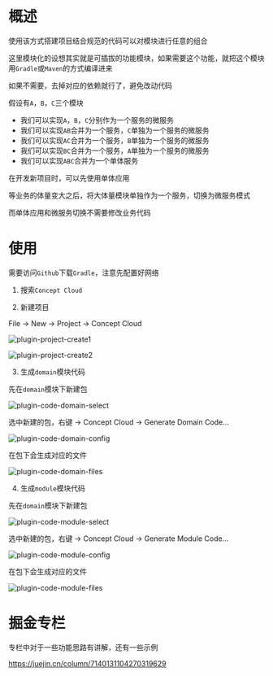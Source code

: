 # 概述

使用该方式搭建项目结合规范的代码可以对模块进行任意的组合

这里模块化的设想其实就是可插拔的功能模块，如果需要这个功能，就把这个模块用`Gradle`或`Maven`的方式编译进来

如果不需要，去掉对应的依赖就行了，避免改动代码

假设有`A`，`B`，`C`三个模块

- 我们可以实现`A`，`B`，`C`分别作为一个服务的微服务
- 我们可以实现`AB`合并为一个服务，`C`单独为一个服务的微服务
- 我们可以实现`AC`合并为一个服务，`B`单独为一个服务的微服务
- 我们可以实现`BC`合并为一个服务，`A`单独为一个服务的微服务
- 我们可以实现`ABC`合并为一个单体服务

在开发新项目时，可以先使用单体应用

等业务的体量变大之后，将大体量模块单独作为一个服务，切换为微服务模式

而单体应用和微服务切换不需要修改业务代码

# 使用

需要访问`Github`下载`Gradle`，注意先配置好网络

1. 搜索`Concept Cloud`

2. 新建项目

File -> New -> Project -> Concept Cloud

![plugin-project-create1](https://github.com/Linyuzai/concept/assets/18523183/9b7540ae-7773-4f8e-9811-7675f141dab9)

![plugin-project-create2](https://github.com/Linyuzai/concept/assets/18523183/2f46d4cb-802e-4374-bfda-562990162509)

3. 生成`domain`模块代码

先在`domain`模块下新建包

![plugin-code-domain-select](https://github.com/Linyuzai/concept/assets/18523183/223a173a-6325-4dec-9cde-99e69bbf0516)

选中新建的包，右键 -> Concept Cloud -> Generate Domain Code...

![plugin-code-domain-config](https://github.com/Linyuzai/concept/assets/18523183/fb9c422f-3d3d-44af-b51b-488d18df004a)

在包下会生成对应的文件

![plugin-code-domain-files](https://github.com/Linyuzai/concept/assets/18523183/4db39e27-8ded-4287-9e8c-6efdcd58b60c)

4. 生成`module`模块代码

先在`domain`模块下新建包

![plugin-code-module-select](https://github.com/Linyuzai/concept/assets/18523183/04d6a287-c67b-4f05-98ad-8b9c2dc5ca8f)

选中新建的包，右键 -> Concept Cloud -> Generate Module Code...

![plugin-code-module-config](https://github.com/Linyuzai/concept/assets/18523183/afa4d546-6a48-4c3e-a76d-afd0c847cf3e)

在包下会生成对应的文件

![plugin-code-module-files](https://github.com/Linyuzai/concept/assets/18523183/f0199e70-62aa-46fa-9922-3d2d998a8ef1)

# 掘金专栏

专栏中对于一些功能思路有讲解，还有一些示例

https://juejin.cn/column/7140131104270319629

# 